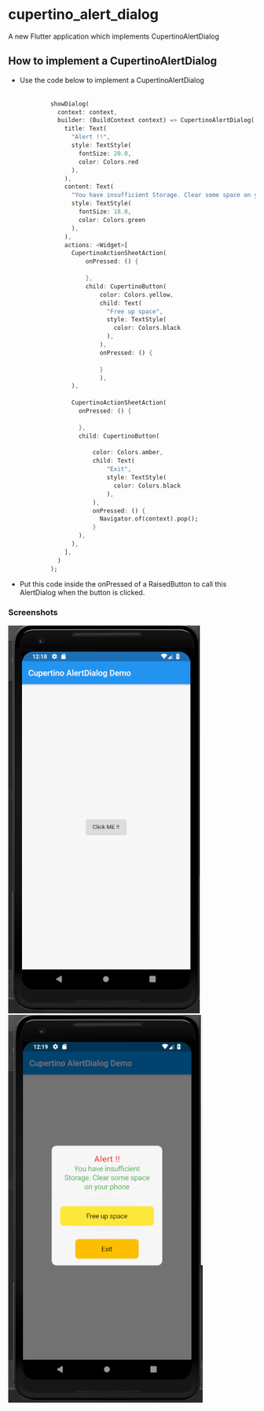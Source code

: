 # cupertino_alert_dialog

A new Flutter application which implements CupertinoAlertDialog

## How to implement a CupertinoAlertDialog

- Use the code below to implement a CupertinoAlertDialog

```dart

            showDialog(
              context: context,
              builder: (BuildContext context) => CupertinoAlertDialog(
                title: Text(
                  "Alert !!",
                  style: TextStyle(
                    fontSize: 20.0,
                    color: Colors.red
                  ),
                ),
                content: Text(
                  "You have insufficient Storage. Clear some space on your phone",
                  style: TextStyle(
                    fontSize: 18.0,
                    color: Colors.green
                  ),
                ),
                actions: <Widget>[
                  CupertinoActionSheetAction(
                      onPressed: () {

                      },
                      child: CupertinoButton(
                          color: Colors.yellow,
                          child: Text(
                            "Free up space",
                            style: TextStyle(
                              color: Colors.black
                            ),
                          ),
                          onPressed: () {

                          }
                          ),
                  ),

                  CupertinoActionSheetAction(
                    onPressed: () {

                    },
                    child: CupertinoButton(

                        color: Colors.amber,
                        child: Text(
                            "Exit",
                            style: TextStyle(
                              color: Colors.black
                            ),
                        ),
                        onPressed: () {
                          Navigator.of(context).pop();
                        }
                    ),
                  ),
                ],
              )
            );

```

- Put this code inside the onPressed of a RaisedButton to call this AlertDialog when the button is 
clicked.

### Screenshots

![](./screenshots/screen1.png) ![](./screenshots/screen2.png)
